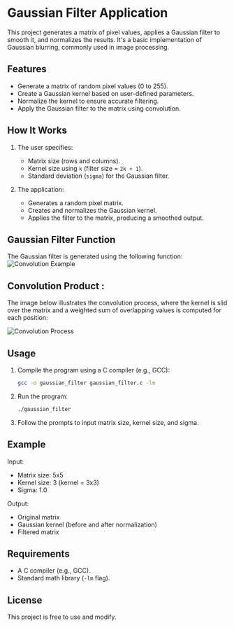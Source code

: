 # Gaussian Filter Application

This project generates a matrix of pixel values, applies a Gaussian filter to smooth it, and normalizes the results. It's a basic implementation of Gaussian blurring, commonly used in image processing.

## Features

- Generate a matrix of random pixel values (0 to 255).
- Create a Gaussian kernel based on user-defined parameters.
- Normalize the kernel to ensure accurate filtering.
- Apply the Gaussian filter to the matrix using convolution.

## How It Works

1. The user specifies:
   - Matrix size (rows and columns).
   - Kernel size using `k` (filter size = `2k + 1`).
   - Standard deviation (`sigma`) for the Gaussian filter.

2. The application:
   - Generates a random pixel matrix.
   - Creates and normalizes the Gaussian kernel.
   - Applies the filter to the matrix, producing a smoothed output.

## Gaussian Filter Function

The Gaussian filter is generated using the following function:
![Convolution Example](convolution_app/gausse_function.gif)

## Convolution Product :

The image below illustrates the convolution process, where the kernel is slid over the matrix and a weighted sum of overlapping values is computed for each position:

![Convolution Process](convolution_app/convolution_product.png)

## Usage

1. Compile the program using a C compiler (e.g., GCC):
   ```bash
   gcc -o gaussian_filter gaussian_filter.c -lm
   ```

2. Run the program:
   ```bash
   ./gaussian_filter
   ```

3. Follow the prompts to input matrix size, kernel size, and sigma.

## Example

Input:
- Matrix size: 5x5
- Kernel size: 3 (kernel = 3x3)
- Sigma: 1.0

Output:
- Original matrix
- Gaussian kernel (before and after normalization)
- Filtered matrix

## Requirements

- A C compiler (e.g., GCC).
- Standard math library (`-lm` flag).

## License

This project is free to use and modify.


